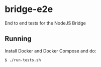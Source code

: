 # bridge-e2e

End to end tests for the NodeJS Bridge

## Running

Install Docker and Docker Compose and do:

```
$ ./run-tests.sh
```
